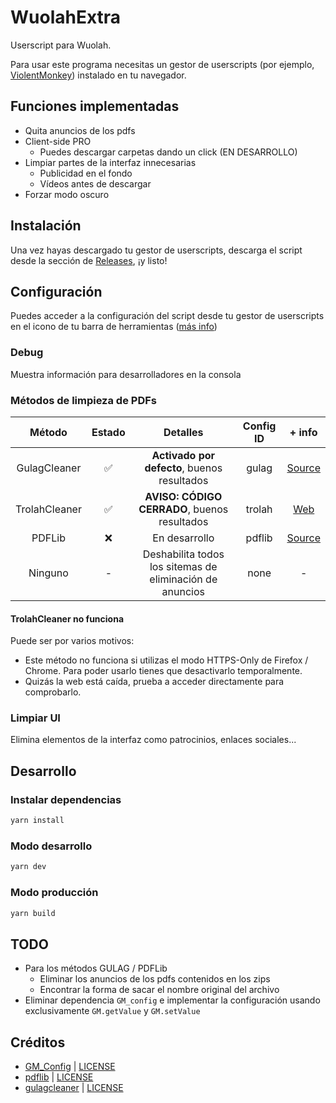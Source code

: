 # WuolahExtra
Userscript para Wuolah.

Para usar este programa necesitas un gestor de userscripts (por ejemplo, [ViolentMonkey](https://violentmonkey.github.io)) instalado en tu navegador.

## Funciones implementadas
* Quita anuncios de los pdfs
* Client-side PRO
  * Puedes descargar carpetas dando un click (EN DESARROLLO)
* Limpiar partes de la interfaz innecesarias
  * Publicidad en el fondo
  * Vídeos antes de descargar
* Forzar modo oscuro

## Instalación
Una vez hayas descargado tu gestor de userscripts, descarga el script desde la sección de [Releases](https://github.com/pablouser1/WuolahExtra/releases), ¡y listo!

## Configuración
Puedes acceder a la configuración del script desde tu gestor de userscripts en el icono de tu barra de herramientas ([más info](https://wiki.greasespot.net/Greasemonkey_Manual:Monkey_Menu#The_Menu))

### Debug
Muestra información para desarrolladores en la consola

### Métodos de limpieza de PDFs
| Método | Estado | Detalles | Config ID | + info |
| :--: | :--: | :--: | :--: | :--: |
| GulagCleaner | ✅ | **Activado por defecto**, buenos resultados | gulag | [Source](https://github.com/YM162/gulagcleaner) |
| TrolahCleaner | ✅ | **AVISO: CÓDIGO CERRADO**, buenos resultados | trolah | [Web](http://lostemmye.lime.seedhost.eu:2024) |
| PDFLib | ❌ | En desarrollo | pdflib | [Source](https://github.com/Hopding/pdf-lib)
| Ninguno | - | Deshabilita todos los sitemas de eliminación de anuncios | none | -

#### TrolahCleaner no funciona
Puede ser por varios motivos:
- Este método no funciona si utilizas el modo HTTPS-Only de Firefox / Chrome. Para poder usarlo tienes que desactivarlo temporalmente.
- Quizás la web está caída, prueba a acceder directamente para comprobarlo.

### Limpiar UI
Elimina elementos de la interfaz como patrocinios, enlaces sociales...

## Desarrollo
### Instalar dependencias
```bash
yarn install
```

### Modo desarrollo
```bash
yarn dev
```

### Modo producción
```bash
yarn build
```

## TODO
* Para los métodos GULAG / PDFLib
  * Eliminar los anuncios de los pdfs contenidos en los zips
  * Encontrar la forma de sacar el nombre original del archivo
* Eliminar dependencia `GM_config` e implementar la configuración usando exclusivamente `GM.getValue` y `GM.setValue`

## Créditos
* [GM_Config](https://github.com/sizzlemctwizzle/GM_config) | [LICENSE](https://github.com/sizzlemctwizzle/GM_config/blob/master/LICENSE)
* [pdflib](https://github.com/Hopding/pdf-lib) | [LICENSE](https://github.com/Hopding/pdf-lib/blob/master/LICENSE.md)
* [gulagcleaner](https://github.com/YM162/gulagcleaner) | [LICENSE](https://github.com/YM162/gulagcleaner/blob/master/LICENSE)
